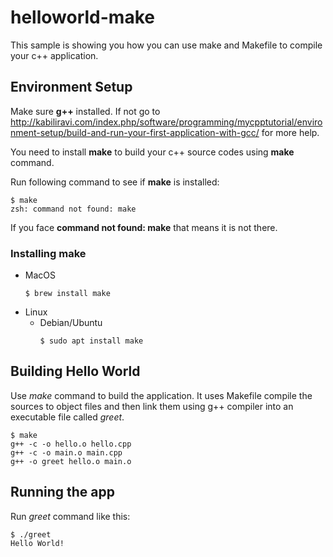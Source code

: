 # helloworld-make

This sample is showing you how you can use make and Makefile to compile your c++ application.

## Environment Setup

Make sure **g++** installed. If not go to http://kabiliravi.com/index.php/software/programming/mycpptutorial/environment-setup/build-and-run-your-first-application-with-gcc/ for more help.

You need to install **make** to build your c++ source codes using **make** command.

Run following command to see if **make** is installed:

```
$ make
zsh: command not found: make
```
If you face **command not found: make** that means it is not there.

### Installing make

  - MacOS
    ```
    $ brew install make
    ```
  - Linux
    - Debian/Ubuntu
      ```
      $ sudo apt install make
      ```

## Building Hello World

Use *make* command to build the application. It uses Makefile compile the sources to object files and then link them using g++ compiler into an executable file called *greet*.

```
$ make
g++ -c -o hello.o hello.cpp
g++ -c -o main.o main.cpp
g++ -o greet hello.o main.o
```

## Running the app

Run *greet* command like this:

```
$ ./greet
Hello World!
```
